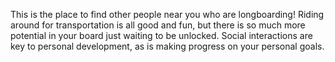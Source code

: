 This is the place to find other people near you who are longboarding! Riding around for transportation is all good and fun, but there is so much more potential in your board just waiting to be unlocked. Social interactions are key to personal development, as is making progress on your personal goals.
